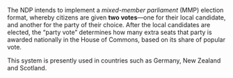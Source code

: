 The NDP intends to implement a _mixed-member parliament_ (MMP) election format, whereby citizens are given **two votes**—one for their local candidate, and another for the party of their choice. After the local candidates are elected, the “party vote” determines how many extra seats that party is awarded nationally in the House of Commons, based on its share of popular vote.

This system is presently used in countries such as Germany, New Zealand and Scotland.